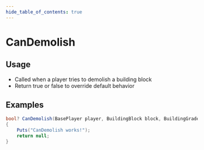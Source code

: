 ```yaml
---
hide_table_of_contents: true
---
```


# CanDemolish

## Usage

* Called when a player tries to demolish a building block
* Return true or false to override default behavior

## Examples

```csharp title=""
bool? CanDemolish(BasePlayer player, BuildingBlock block, BuildingGrade.Enum grade)
{
    Puts("CanDemolish works!");
    return null;
}
```
